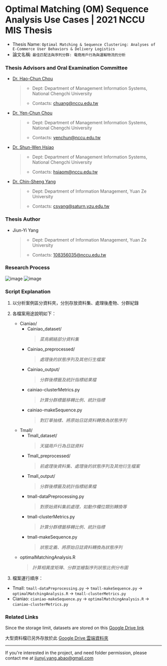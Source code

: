 # Optimal Matching (OM) Sequence Analysis Use Cases | 2021 NCCU MIS Thesis
- Thesis Name: `Optimal Matching & Sequence Clustering: Analyses of E-Commerce User Behaviors & Delivery Logistics`
- 論文名稱: `最佳匹配法與序列分群: 電商用戶行為與運輸物流的分析`

### Thesis Advisors and Oral Examination Committee
- [Dr. Hao-Chun Chou]
    > - Dept: Department of Management Information Systems, National Chengchi University
    > 
    > - Contacts: chuang@nccu.edu.tw
- [Dr. Yen-Chun Chou]
    > - Dept: Department of Management Information Systems, National Chengchi University
    > 
    > - Contacts: yenchun@nccu.edu.tw
- [Dr. Shun-Wen Hsiao]
    > - Dept: Department of Management Information Systems, National Chengchi University
    > 
    > - Contacts: hsiaom@nccu.edu.tw
- [Dr. Chin-Sheng Yang]
    > - Dept: Department of Information Management, Yuan Ze University
    > 
    > - Contacts: csyang@saturn.yzu.edu.tw

### Thesis Author
- Jiun-Yi Yang
    > - Dept: Department of Information Management, Yuan Ze University
    > 
    > - Contacts: 108356035@nccu.edu.tw

### Research Process
![image](https://i.imgur.com/qyRw0As.jpg)
![image](https://i.imgur.com/nYhv2Jf.jpg)

### Script Explanation
1. 以分析案例區分資料夾，分別存放資料集、處理後產物、分群紀錄
2. 各檔案用途說明如下：
    - Cianiao/  
        - Cainiao_dataset/   
            > *菜鳥網絡部分資料集*
        - Cainiao_preprocessed/   
            > *處理後的狀態序列及其他衍生檔案*
        - Cainiao_output/   
            > *分群後標籤及統計指標結果檔*
        - cainiao-clusterMetrics.py
            > *計算分群標籤移轉比例、統計指標*
        - cainiao-makeSequence.py 
            > *對訂單抽樣、將原始日誌資料轉換為狀態序列*
    - Tmall/
        - Tmall_dataset/
            > *天貓用戶行為日誌資料*
        - Tmall_preprocessed/
            > *前處理後資料集、處理後的狀態序列及其他衍生檔案*
        - Tmall_output/
            > *分群後標籤及統計指標結果檔*
        - tmall-dataPreprocessing.py
            > *對原始資料集前處理，如動作欄位類別轉換等*
        - tmall-clusterMetrics.py
            > *計算分群標籤移轉比例、統計指標*
        - tmall-makeSequence.py   
            > *狀態定義、將原始日誌資料轉換為狀態序列*
    - optimalMatchingAnalysis.R
        > *計算相異度矩陣、分群並繪製序列狀態比例分布圖*

3. 檔案運行順序：

- Tmall: `tmall-dataPreprocessing.py` &#8594; `tmall-makeSequence.py` &#8594; `optimalMatchingAnalysis.R` &#8594; `tmall-clusterMetrics.py`
- Cianiao: `cianiao-makeSequence.py` &#8594; `optimalMatchingAnalysis.R` &#8594; `cianiao-clusterMetrics.py`


### Related Links
Since the storage limit, datasets are stored on this [Google Drive link]

大型資料檔已另外存放於此 [Google Drive 雲端資料夾]

---

If you're interested in the project, and need folder permission, please contact me at [jiunyi.yang.abao@gmail.com]


<!-- superlink reference -->
[Dr. Hao-Chun Chou]: https://mis2.nccu.edu.tw/en/Faculty/Faculty_01/%E8%8E%8A-%E7%9A%93%E9%88%9E-68290166
[Dr. Yen-Chun Chou]: https://mis2.nccu.edu.tw/en/Faculty/Faculty_01/YEN-CHUN-CHOU-53848898
[Dr. Shun-Wen Hsiao]: https://mis2.nccu.edu.tw/en/Faculty/Faculty_01/Shun-Wen-Hsiao-19738494
[Dr. Chin-Sheng Yang]: https://www.mis.yzu.edu.tw/teacher_profile.aspx?lang=cht&pid=1075&tchid=022&leng=en
[Google Drive 雲端資料夾]: https://drive.google.com/drive/folders/1xNEHPtwk44GFA31XsaXaHlXCbkUUqMmm?usp=sharing
[Google Drive link]: https://drive.google.com/drive/folders/1xNEHPtwk44GFA31XsaXaHlXCbkUUqMmm?usp=sharing
[jiunyi.yang.abao@gmail.com]: jiunyi.yang.abao@gmail.com
